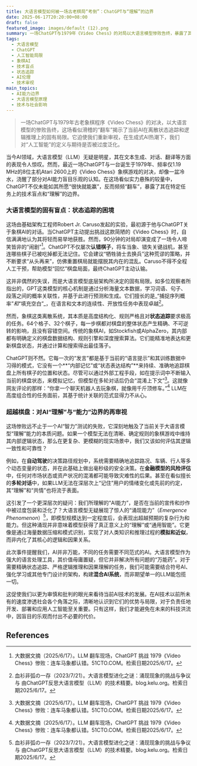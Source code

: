 ```yaml
---
title: 大语言模型如何被一场古老棋局“考倒”：ChatGPT与“理解”的边界
date: 2025-06-17T20:20:00+08:00
draft: false
featured_image: images/default (12).png
summary: 一场ChatGPT与1979年《Video Chess》的对局以大语言模型惨败告终，暴露了其在处理离散、规则严格的状态追踪任务上的固有弱点。此次事件引发了对当前AI能力，尤其是LLM“理解”边界的深刻反思，提醒业界和公众需更清醒地认识到AI的局限性，并呼吁构建更符合任务需求的混合AI系统。
tags: 
  - 大语言模型
  - ChatGPT
  - 人工智能局限
  - 象棋AI
  - 技术盲点
  - 状态追踪
  - AI伦理
  - 技术审视
main_topics: 
  - AI能力边界
  - 大语言模型原理
  - 技术与社会影响
---
```


> 一场ChatGPT与1979年古老象棋程序《Video Chess》的对决，以大语言模型的惨败告终，这场看似滑稽的“翻车”揭示了当前AI在离散状态追踪和逻辑推理上的固有局限。它迫使我们重新审视，在生成式AI热潮下，我们对“人工智能”的定义与期待是否被过度泛化。

当今AI领域，大语言模型（LLM）无疑是明星，其在文本生成、对话、翻译等方面的表现令人惊叹。然而，最近一场ChatGPT与一台诞生于1979年、频率仅1.19 MHz的8位主机Atari 2600上的《Video Chess》象棋游戏的对决，却像一盆冷水，浇醒了部分对AI能力盲目乐观的认知。在这场看似实力悬殊的较量中，ChatGPT不仅未能如其所愿“很快就能赢”，反而频频“翻车”，暴露了其在特定任务上的技术盲点和“理解”的边界。

### 大语言模型的固有盲点：状态追踪的困境

这场由基础架构工程师Robert Jr. Caruso发起的实验，最初源于他与ChatGPT关于象棋AI的对话。当ChatGPT主动提出挑战这款简陋的《Video Chess》时，自信满满地认为其将轻而易举地获胜。然而，90分钟的对局却演变成了一场令人啼笑皆非的“闹剧”[^1]。ChatGPT不仅屡次**认错棋子**，将车当象、错失关键战机，甚至连哪些棋子已被吃掉都无法记住。它会建议“牺牲骑士去换兵”这种荒谬的策略，并不断要求“从头再来”，仿佛重置棋局就能摆脱其内在的混乱。Caruso不得不全程人工干预，帮助模型“回忆”棋盘局面，最终ChatGPT主动认输。

这并非偶然的失误，而是大语言模型底层架构所决定的固有局限。如多位观察者所指出的，GPT这类模型的核心机制是通过分析海量文本数据，学习词语、句子、段落之间的概率关联性，并基于此进行预测和生成。它们擅长的是_“捕捉序列概率”_和_“填充空白”_，在语言和文本的连续性、开放性任务中表现卓越[^2]。

然而，象棋这类离散系统，其本质是高度结构化、规则严格且对**状态追踪**要求极高的任务。64个格子、32个棋子，每一步棋都对棋盘的整体状态产生精确、不可逆转的影响，且没有容错空间。传统的象棋AI，如Stockfish或AlphaZero，其内部都有明确定义的棋盘数据结构、规则引擎和深度搜索算法。它们能精准地表达和更新棋盘状态，并通过计算和搜索得出最佳落子。

ChatGPT则不然。它每一次的“发言”都是基于当前的“语言提示”和其训练数据中习得的模式，它没有一个**“内部记忆”或“状态表达结构”**来持续、准确地追踪棋盘上所有棋子的位置和状态。尽管可以通过外部工程手段，如在提示词中不断输入当前的棋盘状态，来模拟记忆，但模型在多轮对话后仍会“混淆上下文”[^1]。这就像网友评论的那样：“你拿一个聊天机器人去玩象棋，就像用千斤顶修车。”[^1] LLM在高度组合性的任务面前，其基于统计关联的范式显得力不从心。

### 超越棋盘：对AI“理解”与“能力”边界的再审视

这场惨败远不止于一个AI“智力”测试的失败，它深刻地触及了当前关于大语言模型“理解”能力的本质问题。如果一个模型无法在清晰、确定规则的象棋游戏中维持其内部逻辑状态，那么在更复杂、更模糊的现实场景中，我们又该如何评估其逻辑一致性和可靠性？

例如，在**自动驾驶**的决策路径规划中，系统需要精确地追踪路况、车辆、行人等多个动态变量的状态，并在此基础上做出毫秒级的安全决策。在**金融模型的风险评估**中，任何对市场状态或资产状况的混淆都可能导致灾难性的后果。甚至在看似擅长的**多轮对话**中，如果LLM无法在深层次上“记住”用户的情绪变化或先前的约定，其“理解”和“共情”也将流于表面。

这引发了一个更深层次的疑问：我们所理解的“AI能力”，是否在当前的宣传和炒作中被过度包装和泛化了？大语言模型无疑展现了惊人的“涌现能力”（_Emergence Phenomenon_）[^2]，即模型规模达到一定程度后，会表现出超越预期的复杂行为和能力。但这种涌现并非意味着模型获得了真正意义上的“理解”或“通用智能”。它更像是通过海量数据压缩和模式识别，实现了对人类知识和推理过程的**模拟和近似**，而非内化了其核心的逻辑和因果关系。

此次事件提醒我们，AI并非万能，不同的任务需要不同范式的AI。大语言模型作为强大的语言处理工具，其价值毋庸置疑，但它并非解决所有问题的“万能药”。对于需要精确状态追踪、严格逻辑推理和因果理解的任务，我们可能需要结合符号AI、强化学习或其他专门设计的架构，构建**混合AI系统**，而非期望单一的LLM能包揽一切。

这促使我们以更为审慎和批判的眼光来看待当前AI技术的发展。在AI技术以前所未有的速度渗透社会各个角落之际，清晰地认识到它们的优势与局限，对于负责任地开发、部署和应用人工智能至关重要。只有这样，我们才能避免在未来的科技洪流中，因盲目的乐观而付出不必要的代价。

## References

[^1]: 大数据文摘（2025/6/17）。LLM 翻车现场，ChatGPT 挑战 1979《Video Chess》惨败：连车马象都认错。51CTO.COM。检索日期2025/6/17。
[^2]: 血衫非弧の一存（2023/7/21）。大语言模型进化之谜：涌现现象的挑战与争议 与 由ChatGPT反思大语言模型（LLM）的技术精要。blog.kelu.org。检索日期2025/6/17。
[^3]: 知乎（不详）。让「ChatGPT」们爆火的 LLM 模型到底是什么？。知乎。检索日期2025/6/17。
[^4]: hitripod.com（不详）。ChatGPT 與 LLM 的技術原理剖析、發展歷程。hitripod.com。检索日期2025/6/17。
